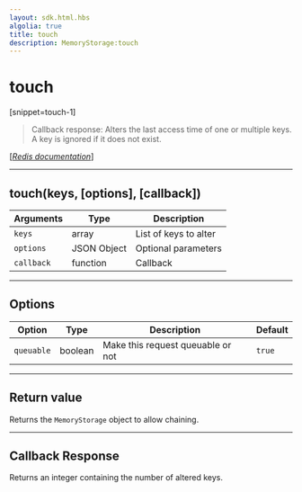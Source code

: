 ```yaml
---
layout: sdk.html.hbs
algolia: true
title: touch
description: MemoryStorage:touch
---
```

  

# touch
[snippet=touch-1]
> Callback response:
Alters the last access time of one or multiple keys. A key is ignored if it does not exist.

[[_Redis documentation_]](https://redis.io/commands/touch)

---

## touch(keys, [options], [callback])

| Arguments | Type | Description |
|---------------|---------|----------------------------------------|
| `keys` | array | List of keys to alter |
| `options` | JSON Object | Optional parameters |
| `callback` | function | Callback |

---

## Options

| Option | Type | Description | Default |
|---------------|---------|----------------------------------------|---------|
| `queuable` | boolean | Make this request queuable or not  | ``true`` |
---

## Return value

Returns the `MemoryStorage` object to allow chaining.

---

## Callback Response

Returns an integer containing the number of altered keys.
